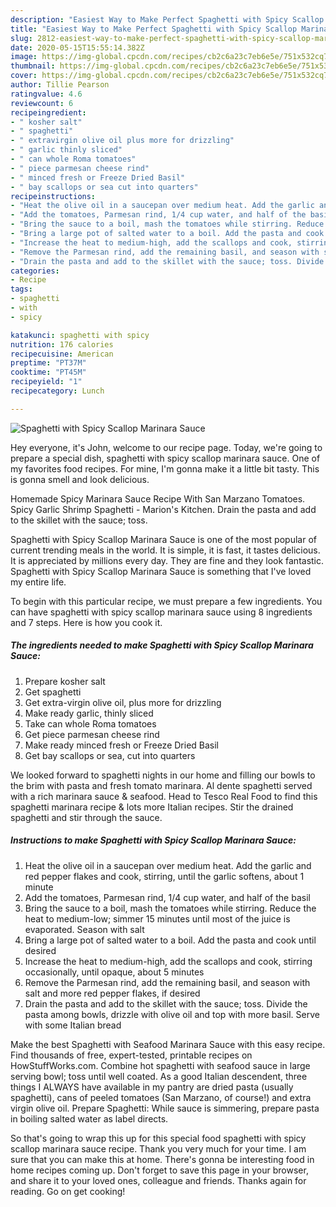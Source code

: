 ```yaml
---
description: "Easiest Way to Make Perfect Spaghetti with Spicy Scallop Marinara Sauce"
title: "Easiest Way to Make Perfect Spaghetti with Spicy Scallop Marinara Sauce"
slug: 2812-easiest-way-to-make-perfect-spaghetti-with-spicy-scallop-marinara-sauce
date: 2020-05-15T15:55:14.382Z
image: https://img-global.cpcdn.com/recipes/cb2c6a23c7eb6e5e/751x532cq70/spaghetti-with-spicy-scallop-marinara-sauce-recipe-main-photo.jpg
thumbnail: https://img-global.cpcdn.com/recipes/cb2c6a23c7eb6e5e/751x532cq70/spaghetti-with-spicy-scallop-marinara-sauce-recipe-main-photo.jpg
cover: https://img-global.cpcdn.com/recipes/cb2c6a23c7eb6e5e/751x532cq70/spaghetti-with-spicy-scallop-marinara-sauce-recipe-main-photo.jpg
author: Tillie Pearson
ratingvalue: 4.6
reviewcount: 6
recipeingredient:
- " kosher salt"
- " spaghetti"
- " extravirgin olive oil plus more for drizzling"
- " garlic thinly sliced"
- " can whole Roma tomatoes"
- " piece parmesan cheese rind"
- " minced fresh or Freeze Dried Basil"
- " bay scallops or sea cut into quarters"
recipeinstructions:
- "Heat the olive oil in a saucepan over medium heat. Add the garlic and red pepper flakes and cook, stirring, until the garlic softens, about 1 minute"
- "Add the tomatoes, Parmesan rind, 1/4 cup water, and half of the basil"
- "Bring the sauce to a boil, mash the tomatoes while stirring. Reduce the heat to medium-low; simmer 15 minutes until most of the juice is evaporated. Season with salt"
- "Bring a large pot of salted water to a boil. Add the pasta and cook until desired"
- "Increase the heat to medium-high, add the scallops and cook, stirring occasionally, until opaque, about 5 minutes"
- "Remove the Parmesan rind, add the remaining basil, and season with salt and more red pepper flakes, if desired"
- "Drain the pasta and add to the skillet with the sauce; toss. Divide the pasta among bowls, drizzle with olive oil and top with more basil. Serve with some Italian bread"
categories:
- Recipe
tags:
- spaghetti
- with
- spicy

katakunci: spaghetti with spicy 
nutrition: 176 calories
recipecuisine: American
preptime: "PT37M"
cooktime: "PT45M"
recipeyield: "1"
recipecategory: Lunch

---
```



![Spaghetti with Spicy Scallop Marinara Sauce](https://img-global.cpcdn.com/recipes/cb2c6a23c7eb6e5e/751x532cq70/spaghetti-with-spicy-scallop-marinara-sauce-recipe-main-photo.jpg)

Hey everyone, it's John, welcome to our recipe page. Today, we're going to prepare a special dish, spaghetti with spicy scallop marinara sauce. One of my favorites food recipes. For mine, I'm gonna make it a little bit tasty. This is gonna smell and look delicious.

Homemade Spicy Marinara Sauce Recipe With San Marzano Tomatoes. Spicy Garlic Shrimp Spaghetti - Marion&#39;s Kitchen. Drain the pasta and add to the skillet with the sauce; toss.

Spaghetti with Spicy Scallop Marinara Sauce is one of the most popular of current trending meals in the world. It is simple, it is fast, it tastes delicious. It is appreciated by millions every day. They are fine and they look fantastic. Spaghetti with Spicy Scallop Marinara Sauce is something that I've loved my entire life.


To begin with this particular recipe, we must prepare a few ingredients. You can have spaghetti with spicy scallop marinara sauce using 8 ingredients and 7 steps. Here is how you cook it.

<!--inarticleads1-->

##### The ingredients needed to make Spaghetti with Spicy Scallop Marinara Sauce:

1. Prepare  kosher salt
1. Get  spaghetti
1. Get  extra-virgin olive oil, plus more for drizzling
1. Make ready  garlic, thinly sliced
1. Take  can whole Roma tomatoes
1. Get  piece parmesan cheese rind
1. Make ready  minced fresh or Freeze Dried Basil
1. Get  bay scallops or sea, cut into quarters


We looked forward to spaghetti nights in our home and filling our bowls to the brim with pasta and fresh tomato marinara. Al dente spaghetti served with a rich marinara sauce &amp; seafood. Head to Tesco Real Food to find this spaghetti marinara recipe &amp; lots more Italian recipes. Stir the drained spaghetti and stir through the sauce. 

<!--inarticleads2-->

##### Instructions to make Spaghetti with Spicy Scallop Marinara Sauce:

1. Heat the olive oil in a saucepan over medium heat. Add the garlic and red pepper flakes and cook, stirring, until the garlic softens, about 1 minute
1. Add the tomatoes, Parmesan rind, 1/4 cup water, and half of the basil
1. Bring the sauce to a boil, mash the tomatoes while stirring. Reduce the heat to medium-low; simmer 15 minutes until most of the juice is evaporated. Season with salt
1. Bring a large pot of salted water to a boil. Add the pasta and cook until desired
1. Increase the heat to medium-high, add the scallops and cook, stirring occasionally, until opaque, about 5 minutes
1. Remove the Parmesan rind, add the remaining basil, and season with salt and more red pepper flakes, if desired
1. Drain the pasta and add to the skillet with the sauce; toss. Divide the pasta among bowls, drizzle with olive oil and top with more basil. Serve with some Italian bread


Make the best Spaghetti with Seafood Marinara Sauce with this easy recipe. Find thousands of free, expert-tested, printable recipes on HowStuffWorks.com. Combine hot spaghetti with seafood sauce in large serving bowl; toss until well coated. As a good Italian descendent, three things I ALWAYS have available in my pantry are dried pasta (usually spaghetti), cans of peeled tomatoes (San Marzano, of course!) and extra virgin olive oil. Prepare Spaghetti: While sauce is simmering, prepare pasta in boiling salted water as label directs. 

So that's going to wrap this up for this special food spaghetti with spicy scallop marinara sauce recipe. Thank you very much for your time. I am sure that you can make this at home. There's gonna be interesting food in home recipes coming up. Don't forget to save this page in your browser, and share it to your loved ones, colleague and friends. Thanks again for reading. Go on get cooking!
